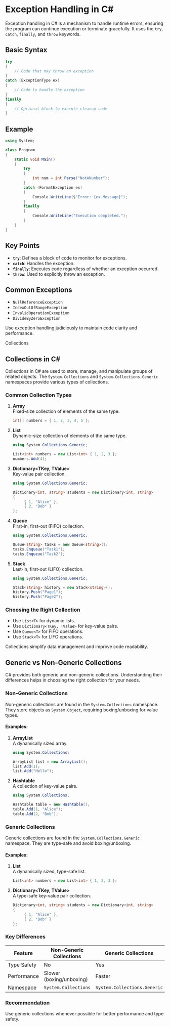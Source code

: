 # Exception Handling in C#

Exception handling in C# is a mechanism to handle runtime errors, ensuring the program can continue execution or terminate gracefully. It uses the `try`, `catch`, `finally`, and `throw` keywords.

## Basic Syntax

```csharp
try
{
    // Code that may throw an exception
}
catch (ExceptionType ex)
{
    // Code to handle the exception
}
finally
{
    // Optional block to execute cleanup code
}
```

## Example

```csharp
using System;

class Program
{
    static void Main()
    {
        try
        {
            int num = int.Parse("NotANumber");
        }
        catch (FormatException ex)
        {
            Console.WriteLine($"Error: {ex.Message}");
        }
        finally
        {
            Console.WriteLine("Execution completed.");
        }
    }
}
```

## Key Points
- **`try`**: Defines a block of code to monitor for exceptions.
- **`catch`**: Handles the exception.
- **`finally`**: Executes code regardless of whether an exception occurred.
- **`throw`**: Used to explicitly throw an exception.

## Common Exceptions
- `NullReferenceException`
- `IndexOutOfRangeException`
- `InvalidOperationException`
- `DivideByZeroException`

Use exception handling judiciously to maintain code clarity and performance.


Collections

## Collections in C#

Collections in C# are used to store, manage, and manipulate groups of related objects. The `System.Collections` and `System.Collections.Generic` namespaces provide various types of collections.

### Common Collection Types

1. **Array**  
    Fixed-size collection of elements of the same type.
    ```csharp
    int[] numbers = { 1, 2, 3, 4, 5 };
    ```

2. **List<T>**  
    Dynamic-size collection of elements of the same type.
    ```csharp
    using System.Collections.Generic;

    List<int> numbers = new List<int> { 1, 2, 3 };
    numbers.Add(4);
    ```

3. **Dictionary<TKey, TValue>**  
    Key-value pair collection.
    ```csharp
    using System.Collections.Generic;

    Dictionary<int, string> students = new Dictionary<int, string>
    {
         { 1, "Alice" },
         { 2, "Bob" }
    };
    ```

4. **Queue<T>**  
    First-in, first-out (FIFO) collection.
    ```csharp
    using System.Collections.Generic;

    Queue<string> tasks = new Queue<string>();
    tasks.Enqueue("Task1");
    tasks.Enqueue("Task2");
    ```

5. **Stack<T>**  
    Last-in, first-out (LIFO) collection.
    ```csharp
    using System.Collections.Generic;

    Stack<string> history = new Stack<string>();
    history.Push("Page1");
    history.Push("Page2");
    ```

### Choosing the Right Collection
- Use `List<T>` for dynamic lists.
- Use `Dictionary<TKey, TValue>` for key-value pairs.
- Use `Queue<T>` for FIFO operations.
- Use `Stack<T>` for LIFO operations.

Collections simplify data management and improve code readability.

## Generic vs Non-Generic Collections

C# provides both generic and non-generic collections. Understanding their differences helps in choosing the right collection for your needs.

### Non-Generic Collections
Non-generic collections are found in the `System.Collections` namespace. They store objects as `System.Object`, requiring boxing/unboxing for value types.

#### Examples:
1. **ArrayList**  
    A dynamically sized array.
    ```csharp
    using System.Collections;

    ArrayList list = new ArrayList();
    list.Add(1);
    list.Add("Hello");
    ```

2. **Hashtable**  
    A collection of key-value pairs.
    ```csharp
    using System.Collections;

    Hashtable table = new Hashtable();
    table.Add(1, "Alice");
    table.Add(2, "Bob");
    ```

### Generic Collections
Generic collections are found in the `System.Collections.Generic` namespace. They are type-safe and avoid boxing/unboxing.

#### Examples:
1. **List<T>**  
    A dynamically sized, type-safe list.
    ```csharp
    List<int> numbers = new List<int> { 1, 2, 3 };
    ```

2. **Dictionary<TKey, TValue>**  
    A type-safe key-value pair collection.
    ```csharp
    Dictionary<int, string> students = new Dictionary<int, string>
    {
         { 1, "Alice" },
         { 2, "Bob" }
    };
    ```

### Key Differences
| Feature               | Non-Generic Collections | Generic Collections      |
|-----------------------|-------------------------|--------------------------|
| Type Safety           | No                      | Yes                      |
| Performance           | Slower (boxing/unboxing)| Faster                   |
| Namespace             | `System.Collections`    | `System.Collections.Generic` |

### Recommendation
Use generic collections whenever possible for better performance and type safety.